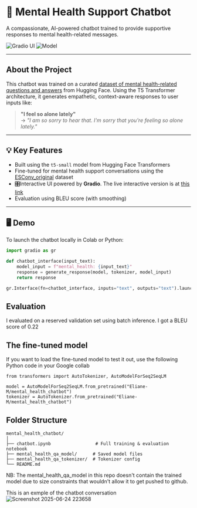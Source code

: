 # 🧠 Mental Health Support Chatbot

A compassionate, AI-powered chatbot trained to provide supportive responses to mental health-related messages.

![Gradio UI](https://74b9d45eac235934a8.gradio.live/)
![Model](https://huggingface.co/Eliane-M/mental_health_chatbot)

---

## About the Project

This chatbot was trained on a curated [dataset of mental health-related questions and answers](https://huggingface.co/datasets/Ashokajou51/ESConv_Original) from Hugging Face. Using the T5 Transformer architecture, it generates empathetic, context-aware responses to user inputs like:

> **"I feel so alone lately"**  
> → _"I am so sorry to hear that. I'm sorry that you're feeling so alone lately."_

---

## 💡 Key Features

- Built using the `t5-small` model from Hugging Face Transformers
- Fine-tuned for mental health support conversations using the [ESConv_original](https://huggingface.co/datasets/Ashokajou51/ESConv_Original) dataset
- 🎛Interactive UI powered by **Gradio**. The live interactive version is at [this link](https://74b9d45eac235934a8.gradio.live/)
- Evaluation using BLEU score (with smoothing)
---

## 🖥️ Demo

To launch the chatbot locally in Colab or Python:

```python
import gradio as gr

def chatbot_interface(input_text):
    model_input = f"mental_health: {input_text}"
    response = generate_response(model, tokenizer, model_input)
    return response

gr.Interface(fn=chatbot_interface, inputs="text", outputs="text").launch()

```

## Evaluation

I evaluated on a reserved validation set using batch inference. I got a BLEU score of 0.22

## The fine-tuned model

If you want to load the fine-tuned model to test it out, use the following Python code in your Google collab

```
from transformers import AutoTokenizer, AutoModelForSeq2SeqLM

model = AutoModelForSeq2SeqLM.from_pretrained("Eliane-M/mental_health_chatbot")
tokenizer = AutoTokenizer.from_pretrained("Eliane-M/mental_health_chatbot")
```

## Folder Structure

```
mental_health_chatbot/
│
├── chatbot.ipynb                 # Full training & evaluation notebook
├── mental_health_qa_model/      # Saved model files
├── mental_health_qa_tokenizer/  # Tokenizer config
└── README.md                    
```

NB: The mental_health_qa_model in this repo doesn't contain the trained model due to size constraints that wouldn't allow it to get pushed to github.

This is an exmple of the chatbot conversation
![Screenshot 2025-06-24 223658](https://github.com/user-attachments/assets/3acc7434-e59f-454b-9220-c2f0961073bc)

